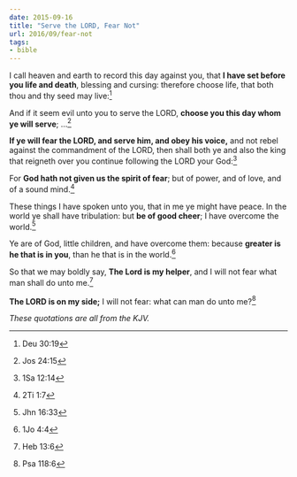 ```yaml
---
date: 2015-09-16
title: "Serve the LORD, Fear Not"
url: 2016/09/fear-not
tags:
- bible
---
```


I call heaven and earth to record this day against you, that **I have set before you life and death**, blessing and cursing: therefore choose life, that both thou and thy seed may live:[^1]

And if it seem evil unto you to serve the LORD, **choose you this day whom ye will serve**; ...[^2]

**If ye will fear the LORD, and serve him, and obey his voice,** and not rebel against the commandment of the LORD, then shall both ye and also the king that reigneth over you continue following the LORD your God:[^3]

For **God hath not given us the spirit of fear**; but of power, and of love, and of a sound mind.[^4]

These things I have spoken unto you, that in me ye might have peace. In the world ye shall have tribulation: but **be of good cheer**; I have overcome the world.[^5]

Ye are of God, little children, and have overcome them: because **greater is he that is in you**, than he that is in the world.[^6]

So that we may boldly say, **The Lord is my helper**, and I will not fear what man shall do unto me.[^7]

**The LORD is on my side;** I will not fear: what can man do unto me?[^8]

<em>These quotations are all from the KJV.</em>

[^1]: Deu 30:19
[^2]: Jos 24:15
[^3]: 1Sa 12:14
[^4]: 2Ti 1:7
[^5]: Jhn 16:33
[^6]: 1Jo 4:4
[^7]: Heb 13:6
[^8]: Psa 118:6